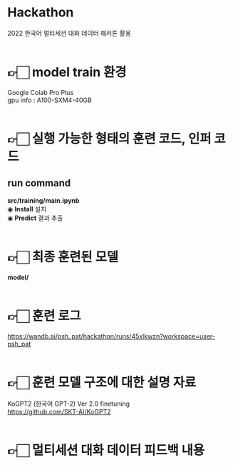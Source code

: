 # Hackathon
2022 한국어 멀티세션 대화 데이터 해커톤 활용<br><br>

# 👉🏻 model train 환경
Google Colab Pro Plus<br>
gpu info : A100-SXM4-40GB<br><br>

# 👉🏻 실행 가능한 형태의 훈련 코드, 인퍼 코드
## run command
<b>src/training/main.ipynb</b><br>
◉ <b>Install</b> 설치<br>
◉ <b>Predict</b> 결과 추출<br><br>

# 👉🏻 최종 훈련된 모델
<b>model/</b><br><br>

# 👉🏻 훈련 로그
https://wandb.ai/psh_pat/hackathon/runs/45xlkwzn?workspace=user-psh_pat<br><br>

# 👉🏻 훈련 모델 구조에 대한 설명 자료
KoGPT2 (한국어 GPT-2) Ver 2.0 finetuning<br>
https://github.com/SKT-AI/KoGPT2<br><br>

# 👉🏻 멀티세션 대화 데이터 피드백 내용
